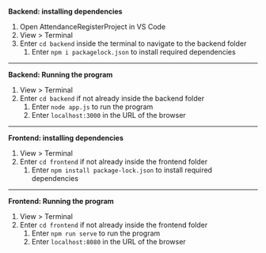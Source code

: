 **Backend: installing dependencies**
1. Open AttendanceRegisterProject in VS Code
2. View > Terminal
3. Enter `cd backend` inside the terminal to navigate to the backend folder
    1. Enter `npm i packagelock.json` to install required dependencies 

---

**Backend: Running the program**
1. View > Terminal
2. Enter `cd backend` if not already inside the backend folder
    1. Enter `node app.js` to run the program
    2. Enter `localhost:3000` in the URL of the browser
    
---

**Frontend: installing dependencies**
1. View > Terminal 
2. Enter `cd frontend` if not already inside the frontend folder
    1. Enter `npm install package-lock.json` to install required dependencies

---

**Frontend: Running the program**
1. View > Terminal
2. Enter `cd frontend` if not already inside the frontend folder
    1. Enter `npm run serve` to run the program
    2. Enter `localhost:8080` in the URL of the browser
